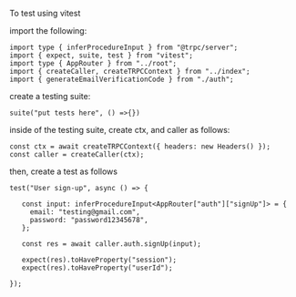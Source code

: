 To test using vitest

import the following:

    import type { inferProcedureInput } from "@trpc/server";
    import { expect, suite, test } from "vitest";
    import type { AppRouter } from "../root";
    import { createCaller, createTRPCContext } from "../index";
    import { generateEmailVerificationCode } from "./auth";

create a testing suite:

    suite("put tests here", () =>{})

inside of the testing suite, create ctx, and caller as follows:

    const ctx = await createTRPCContext({ headers: new Headers() });
    const caller = createCaller(ctx);

then, create a test as follows

    test("User sign-up", async () => {

       const input: inferProcedureInput<AppRouter["auth"]["signUp"]> = {
         email: "testing@gmail.com",
         password: "password12345678",
       };

       const res = await caller.auth.signUp(input);

       expect(res).toHaveProperty("session");
       expect(res).toHaveProperty("userId");

    });
